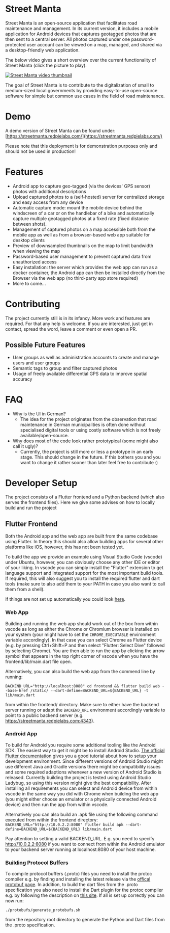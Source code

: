 # Street Manta
Street Manta is an open-source application that facilitates road maintenance and management. In its current version, it includes a mobile application for Android devices that captures geotagged photos that are then sent to a central server. All photos captured under one password-protected user account can be viewed on a map, managed, and shared via a desktop-friendly web application.

The below video gives a short overview over the current functionality of Street Manta (click the picture to play).

[![Street Manta video thumbnail](http://img.youtube.com/vi/LJVJ2vrBVyU/0.jpg)](http://www.youtube.com/watch?v=LJVJ2vrBVyU "Street Manta")

The goal of Street Manta is to contribute to the digitalization of small to medium-sized local governments by providing easy-to-use open-source software for simple but common use cases in the field of road maintenance. 

# Demo
A demo version of Street Manta can be found under:
[https://streetmanta.redpielabs.com/](https://streetmanta.redpielabs.com/)

Please note that this deployment is for demonstration purposes only and should not be used in production!

# Features
- Android app to capture geo-tagged (via the devices' GPS sensor) photos with additional descriptions
- Upload captured photos to a (self-hosted) server for centralized storage and easy access from any device
- Automatic capture mode: mount the mobile device behind the windscreen of a car or on the handlebar of a bike and automatically capture multiple geotagged photos at a fixed rate (fixed distance between shots).
- Management of captured photos on a map accessible both from the mobile app as well as from a browser-based web app suitable for desktop clients
- Preview of downsampled thumbnails on the map to limit bandwidth when viewing the map
- Password-based user management to prevent captured data from unauthorized access
- Easy installation: the server which provides the web app can run as a docker container, the Android app can then be installed directly from the Browser via the web app (no third-party app store required)
- More to come...

# Contributing
The project currently still is in its infancy. More work and features are required. For that any help is welcome. If you are interested, just get in contact, spread the word, leave a comment or even open a PR.

## Possible Future Features
- User groups as well as administration accounts to create and manage users and user groups
- Semantic tags to group and filter captured photos
- Usage of freely available differential GPS data to improve spatial accuracy

# FAQ
- Why is the UI in German?
   - The idea for the project originates from the observation that road maintenance in German municipalities is often done without specialised digital tools or using costly software which is not freely available/open-source.
- Why does most of the code look rather prototypical (some might also call it ugly)?
    - Currently, the project is still more or less a prototype in an early stage. This should change in the future. If this bothers you and you want to change it rather sooner than later feel free to contribute :) 

# Developer Setup
The project consists of a Flutter frontend and a Python backend (which also serves the frontend files). Here we give some advises on how to locally build and run the project

## Flutter Frontend
Both the Android app and the web app are built from the same codebase using Flutter. In theory this should also allow building apps for several other platforms like iOS, however, this has not been tested yet.

To build the app we provide an example using Visual Studio Code (vscode) under Ubuntu, however, you can obviously choose any other IDE or editor of your liking. In vscode you can simply install the "Flutter" extension to get language support and integrated support for the most important build tools. If required, this will also suggest you to install the required flutter and dart tools (make sure to also add them to your PATH in case you also want to call them from a shell).

If things are not set up automatically you could look [here](https://docs.flutter.dev/get-started/install/linux).

### Web App
Building and running the web app should work out of the box from within vscode as long as either the Chrome or Chromium browser is installed on your system (your might have to set the `CHROME_EXECUTABLE` environment variable accordingly). In that case you can select Chrome as Flutter device (e.g. by pressing Ctrl+Shift+P and then select "Flutter: Select Dive" followed by selecting Chrome). You are then able to run the app by clicking the arrow symbol that appears in the top right corner of vscode when you have the frontend/lib/main.dart file open.

Alternatively, you can also build the web app from the commend line by running:

`BACKEND_URL="http://localhost:8080" cd frontend && flutter build web --base-href /static/ --dart-define=BACKEND_URL=${BACKEND_URL} -t lib/main.dart`

 from within the frontend/ directory. Make sure to either have the backend server running or adapt the `BACKEND_URL` environment accordingly variable to point to a public backend server (e.g. https://streetmanta.redpielabs.com:4343).

### Android App
To build for Android you require some additional tooling like the Android SDK. The easiest way to get it might be to install Android Studio. [The official Flutter documentation](https://docs.flutter.dev/get-started/install/linux/android) gives you a good tutorial about how to setup your development environment. Since different versions of Android Studio might use different Java and Gradle versions there might be compatibility issues and some required adaptions whenever a new version of Android Studio is released. Currently building the project is tested using Android Studio Ladybug, so using this version might give the best compatibility. After installing all requirements you can select and Android device from within vscode in the same way you did with Chrome when building the web app (you might either choose an emulator or a physically connected Android device) and then run the app from within vscode.

Alternatively you can also build an .apk file using the following command executed from within the frontend directory:
`BACKEND_URL="http://10.0.2.2:8080" flutter build apk --dart-define=BACKEND_URL=${BACKEND_URL} lib/main.dart`

Pay attention to setting a valid BACKEND_URL. E.g. you need to specify http://10.0.2.2:8080 if you want to connect from within the Android emulator to your backend server running at localhost:8080 of your host machine.

### Building Protocol Buffers
To compile protocol buffers (.proto) files you need to install the protoc compiler e.g. by finding and installing the latest release via the [offical protobuf page](https://protobuf.dev/downloads/). In addition, to build the dart files from the .proto specification you also need to install the Dart plugin for the protoc compiler e.g. by following the description on [this site](https://github.com/google/protobuf.dart/tree/master/protoc_plugin#how-to-build). If all is set up correctly you can now run:

`./protobufs/generate_protobufs.sh` 

from the repository root directory to generate the Python and Dart files from the .proto specification.